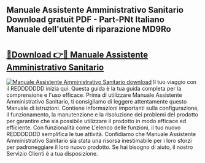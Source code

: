 ## Manuale Assistente Amministrativo Sanitario Download gratuit PDF - Part-PNt Italiano Manuale dell'utente di riparazione MD9Ro

# <h2><a href="http://dfdwix.blite.top/?on=Manuale+Assistente+Amministrativo+Sanitario">🔗Download 👉🔴 Manuale Assistente Amministrativo Sanitario</a></h2>

[![Manuale Assistente Amministrativo Sanitario download](https://i.imgur.com/lujVjoI.png)](http://dfdwix.blite.top/?on=Manuale+Assistente+Amministrativo+Sanitario)
Il tuo viaggio con il REDDDDDDD inizia qui. Questa guida è la tua guida completa per la comprensione e l'uso efficace. Prima di utilizzare Manuale Assistente Amministrativo Sanitario, ti consigliamo di leggere attentamente questo Manuale di istruzioni. Contiene informazioni importanti sulla configurazione, il funzionamento, la manutenzione e la risoluzione dei problemi del prodotto per garantire che sia possibile utilizzare il prodotto in modo efficace ed efficiente. Con funzionalità come L'elenco delle funzioni, il tuo nuovo REDDDDDDD semplifica le tue attività. Confidiamo che Manuale Assistente Amministrativo Sanitario sia stata una risorsa inestimabile per i loro sforzi per padroneggiare il loro nuovo prodotto. Se hai bisogno di aiuto, il nostro Servizio Clienti è a tua disposizione.
